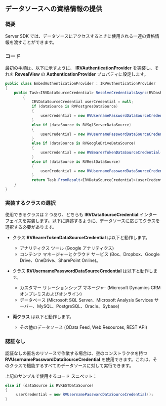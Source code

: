 ## データソースへの資格情報の提供

### 概要

Server SDK では、データソースにアクセスするときに使用される一連の資格情報を渡すことができます。

### コード

最初の手順は、以下に示すように、 **IRVAuthenticationProvider** を実装し、それを __RevealView__ の __AuthenticationProvider__ プロパティに設定します。

``` csharp
public class EmbedAuthenticationProvider : IRVAuthenticationProvider
{
    public Task<IRVDataSourceCredential> ResolveCredentialsAsync(RVDashboardDataSource dataSource)
        {
            IRVDataSourceCredential userCredential = null;
            if (dataSource is RVPostgresDataSource)
            {
                userCredential = new RVUsernamePasswordDataSourceCredential("postgresuser", "password");
            }
            else if (dataSource is RVSqlServerDataSource)
            {
                userCredential = new RVUsernamePasswordDataSourceCredential("sqlserveruser", "password", "domain");
            }
            else if (dataSource is RVGoogleDriveDataSource)
            {
                userCredential = new RVBearerTokenDataSourceCredential("fhJhbUci0mJSUzi1nIiSint....", "user@company.com");
            }
            else if (dataSource is RVRestDataSource)
            {
                userCredential = new RVUsernamePasswordDataSourceCredential(); // Anonymous
            }
            return Task.FromResult<IRVDataSourceCredential>(userCredential);
    }
}
```

### 実装するクラスの選択

使用できるクラスは 2 つあり、どちらも __IRVDataSourceCredential__ インターフェイスを実装します。以下に詳述するように、データソースに応じてクラスを選択する必要があります。

  - クラス
    __RVBearerTokenDataSourceCredential__
    は以下と動作します。
      - アナリティクス ツール (Google アナリティクス)
      - コンテンツ マネージャーとクラウド サービス (Box、Dropbox、Google Drive、OneDrive、SharePoint Online)。

  - クラス __RVUsernamePasswordDataSourceCredential__ は以下と動作します。
      - カスタマー リレーションシップ マネージャ- (Microsoft Dynamics CRM オンプレミスおよびオンライン)
      - データベース (Microsoft SQL Server、Microsoft Analysis Services サーバー、MySQL、PostgreSQL、Oracle、Sybase)

  - **両クラス** は以下と動作します。
      - その他のデータソース (OData Feed, Web Resources, REST API)

### 認証なし

認証なしの匿名のリソースで作業する場合は、空のコンストラクタを持つ
__RVUsernamePasswordDataSourceCredential__ を使用できます。これは、そのクラスで機能するすべてのデータソースに対して実行できます。

上記のサンプルで使用するコード スニペット：

``` csharp
else if (dataSource is RVRESTDataSource)
{
     userCredential = new RVUsernamePasswordDataSourceCredential();
}
```
